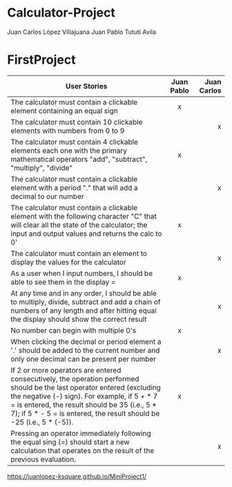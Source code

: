 # Calculator-Project

Juan Carlos López Villajuana
Juan Pablo Tututi Avila

# FirstProject
| User Stories     | Juan Pablo| Juan Carlos |
| ---------------- | :--: | ---: |
| The calculator must contain a clickable element containing an equal sign  |  x  |     |
| The calculator must contain 10 clickable elements with numbers from 0 to 9  |      |  x  |
| The calculator must contain 4 clickable elements each one with the primary mathematical operators "add", "subtract", "multiply", "divide"  |  x   |      |
| The calculator must contain a clickable element with a period "." that will add a decimal to our number   |     |   x   |
| The calculator must contain a clickable element with the following character "C" that will clear all the state of the calculator; the input and output values and returns the calc to 0'   |  x   |      |
| The calculator must contain an element to display the values for the calculator   |     |   x   |
| As a user when I input numbers, I should be able to see them in the display =  |  x  |      |
| At any time and in any order, I should be able to multiply, divide, subtract and add a chain of numbers of any length and after hitting equal the display should show the correct result   |     |  x  |
| No number can begin with multiple 0's   |  x  |      |
| When clicking the decimal or period element a '.' should be added to the current number and only one decimal can be present per number   |     |  x  |
| If 2 or more operators are entered consecutively, the operation performed should be the last operator entered (excluding the negative (-) sign). For example, if 5 + * 7 = is entered, the result should be 35 (i.e., 5 * 7); if 5 * - 5 = is entered, the result should be -25 (i.e., 5 * (-5)).  |  x  |      |
| Pressing an operator immediately following the equal sing (=) should start a new calculation that operates on the result of the previous evaluation.  |     |  x  |


https://juanlopez-ksquare.github.io/MiniProject1/